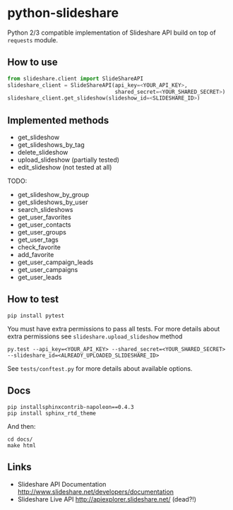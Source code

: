 # python-slideshare

Python 2/3 compatible implementation of Slideshare API build on top of `requests` module.

## How to use

```python
from slideshare.client import SlideShareAPI
slideshare_client = SlideShareAPI(api_key=<YOUR_API_KEY>,
                                  shared_secret=<YOUR_SHARED_SECRET>)
slideshare_client.get_slideshow(slideshow_id=<SLIDESHARE_ID>)
```

## Implemented methods

* get_slideshow
* get_slideshows_by_tag
* delete_slideshow
* upload_slideshow (partially tested)
* edit_slideshow (not tested at all)

TODO:

* get_slideshow_by_group
* get_slideshows_by_user
* search_slideshows
* get_user_favorites
* get_user_contacts
* get_user_groups
* get_user_tags
* check_favorite
* add_favorite
* get_user_campaign_leads
* get_user_campaigns
* get_user_leads


## How to test

```
pip install pytest
```

You must have extra permissions to pass all tests. For more details about 
extra permissions see `slideshare.upload_slideshow` method

```
py.test --api_key=<YOUR_API_KEY> --shared_secret=<YOUR_SHARED_SECRET> --slideshare_id=<ALREADY_UPLOADED_SLIDESHARE_ID>
```

See `tests/conftest.py` for more details about available options.

## Docs

```
pip installsphinxcontrib-napoleon==0.4.3
pip install sphinx_rtd_theme
```

And then:

```
cd docs/
make html
```


## Links

* Slideshare API Documentation http://www.slideshare.net/developers/documentation
* Slideshare Live API http://apiexplorer.slideshare.net/ (dead?!)


